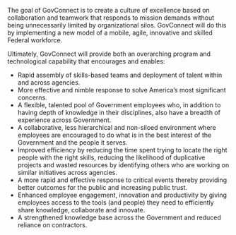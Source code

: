 The goal of GovConnect is to create a culture of excellence based on collaboration and teamwork that responds to mission demands without being unnecessarily limited by organizational silos.  GovConnect will do this by implementing a new model of a mobile, agile, innovative and skilled Federal workforce.

Ultimately, GovConnect will provide both an overarching program and technological capability
that encourages and enables:

* Rapid assembly of skills-based teams and deployment of talent within and across
agencies.
* More effective and nimble response to solve America’s most significant concerns.
* A flexible, talented pool of Government employees who, in addition to having depth of
knowledge in their disciplines, also have a breadth of experience across Government.
* A collaborative, less hierarchical and non-siloed environment where employees are
encouraged to do what is in the best interest of the Government and the people it serves.
* Improved efficiency by reducing the time spent trying to locate the right people with the
right skills, reducing the likelihood of duplicative projects and wasted resources by
identifying others who are working on similar initiatives across agencies.
* A more rapid and effective response to critical events thereby providing better outcomes
for the public and increasing public trust.
* Enhanced employee engagement, innovation and productivity by giving employees
access to the tools (and people) they need to efficiently share knowledge, collaborate and
innovate.
* A strengthened knowledge base across the Government and reduced reliance on
contractors.


